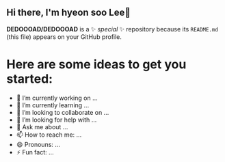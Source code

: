 ## Hi there, I'm hyeon soo Lee👋


**DEDOOOAD/DEDOOOAD** is a ✨ _special_ ✨ repository because its `README.md` (this file) appears on your GitHub profile.

# **Here are some ideas to get you started:**

- 🔭 I’m currently working on ...
- 🌱 I’m currently learning ...
- 👯 I’m looking to collaborate on ...
- 🤔 I’m looking for help with ...
- 💬 Ask me about ...
- 📫 How to reach me: ...
- 😄 Pronouns: ...
- ⚡ Fun fact: ...

